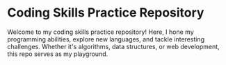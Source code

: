 # Coding Skills Practice Repository

Welcome to my coding skills practice repository! Here, I hone my programming abilities, explore new languages, and tackle interesting challenges. Whether it's algorithms, data structures, or web development, this repo serves as my playground.


